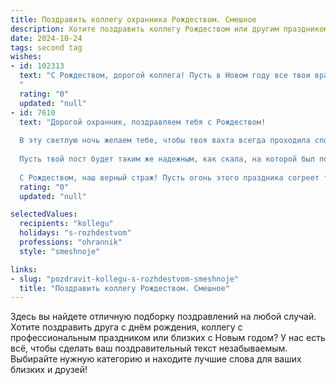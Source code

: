 ```yaml
---
title: Поздравить коллегу охранника Рождеством. Смешное
description: Хотите поздравить коллегу Рождеством или другим праздником? Наш ИИ создаст незабываемое поздравление, а вы обязательно выделитесь среди других.  
date: 2024-10-24
tags: second tag
wishes:
- id: 102313
  text: "С Рождеством, дорогой коллега! Пусть в Новом году все твои враги будут настолько же мирны, как спящий медведь, а ты, как всегда, бдительно охраняешь покой и порядок –  пусть даже от  назойливых родственников за праздничным столом!  Желаю тебе  спокойных смен и  чудес, которые не требуют вмешательства охраны!
  "
  rating: "0"
  updated: "null"
- id: 7610
  text: "Дорогой охранник, поздравляем тебя с Рождеством!
  
  В эту светлую ночь желаем тебе, чтобы твоя вахта всегда проходила спокойно, как Святая ночь в Вифлееме. Чтобы никакие бандиты не посмели нарушить твой покой, как пастухи не потревожили младенца Христа.
  
  Пусть твой пост будет таким же надежным, как скала, на которой был построен Вифлеем. А если вдруг кто-то попробует пробраться мимо тебя, пусть его участь будет такой же горькой, как слезы Ирода.
  
  С Рождеством, наш верный страж! Пусть огонь этого праздника согреет твои дежурные ночи и защитит от любой опасности. А твой ангел-хранитель будет таким же бдительным, как ты сам!"
  rating: "0"
  updated: "null"

selectedValues:
  recipients: "kollegu"
  holidays: "s-rozhdestvom"
  professions: "ohrannik"
  style: "smeshnoje"

links:
- slug: "pozdravit-kollegu-s-rozhdestvom-smeshnoje"
  title: "Поздравить коллегу Рождеством. Смешное"
---
```


Здесь вы найдете отличную подборку поздравлений на любой случай.
Хотите поздравить друга с днём рождения, коллегу с профессиональным праздником или близких с Новым годом? У нас есть всё, чтобы сделать ваш поздравительный текст незабываемым. Выбирайте нужную категорию и находите лучшие слова для ваших близких и друзей!
